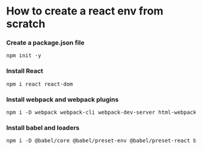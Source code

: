 # How to create a react env from scratch
### Create a package.json file
<pre>npm init -y</pre>

### Install React
<pre>npm i react react-dom</pre>

### Install webpack and webpack plugins
<pre>npm i -D webpack webpack-cli webpack-dev-server html-webpack-plugin</pre>

### Install babel and loaders
<pre>npm i -D @babel/core @babel/preset-env @babel/preset-react babel-loader css-loader node-sass sass-loader style-loader</pre>